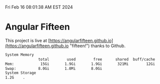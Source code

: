 Fri Feb 16 08:01:38 AM EST 2024

# Angular Fifteen


This project is live at [https://angularfifteen.github.io](https://angularfifteen.github.io "fifteen!") thanks to Github.

```bash
System Memory
               total        used        free      shared  buff/cache   available
Mem:            15Gi       1.9Gi       1.9Gi       321Mi        12Gi        13Gi
Swap:          8.0Gi       1.0Mi       8.0Gi
System Storage
1.2G	.
```
